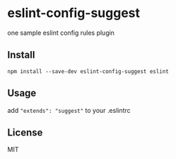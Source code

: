 # eslint-config-suggest

one sample eslint config rules plugin

## Install

```
npm install --save-dev eslint-config-suggest eslint
```

## Usage

add `"extends": "suggest"` to your .eslintrc

## License

MIT

